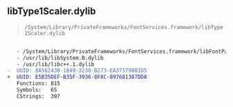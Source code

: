 ## libType1Scaler.dylib

> `/System/Library/PrivateFrameworks/FontServices.framework/libType1Scaler.dylib`

```diff

   - /System/Library/PrivateFrameworks/FontServices.framework/libFontParser.dylib
   - /usr/lib/libSystem.B.dylib
   - /usr/lib/libc++.1.dylib
-  UUID: 8A56243B-1849-3238-B273-EA373798B1D5
+  UUID: E5B35DEF-B35F-3936-8F8C-897681387DD8
   Functions: 815
   Symbols:   65
   CStrings:  397

```
